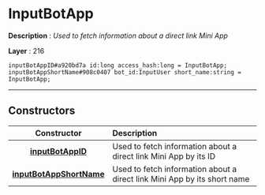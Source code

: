 # InputBotApp

**Description** : *Used to fetch information about a direct link Mini App*

**Layer** : 216

```tl
inputBotAppID#a920bd7a id:long access_hash:long = InputBotApp;
inputBotAppShortName#908c0407 bot_id:InputUser short_name:string = InputBotApp;
```

---

## Constructors

| Constructor | Description |
| :---: | :--- |
| [**inputBotAppID**](constructor/inputBotAppID) | Used to fetch information about a direct link Mini App by its ID |
| [**inputBotAppShortName**](constructor/inputBotAppShortName) | Used to fetch information about a direct link Mini App by its short name |